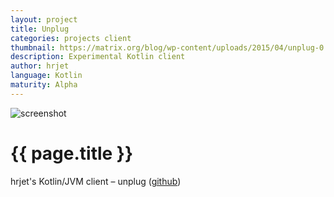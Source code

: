 ```yaml
---
layout: project
title: Unplug
categories: projects client
thumbnail: https://matrix.org/blog/wp-content/uploads/2015/04/unplug-0.1.5-400x284.png
description: Experimental Kotlin client
author: hrjet
language: Kotlin
maturity: Alpha
---
```


![screenshot](https://matrix.org/blog/wp-content/uploads/2015/04/unplug-0.1.5.png "{{ page.title }}")

# {{ page.title }}
hrjet's Kotlin/JVM client – unplug ([github](https://github.com/UprootLabs/unplug))
